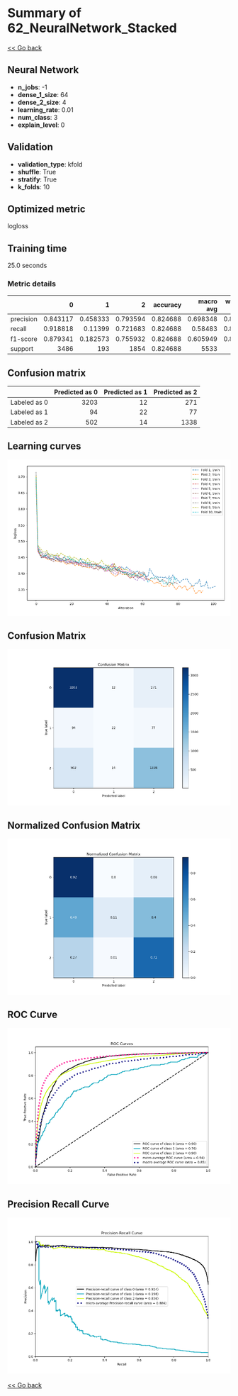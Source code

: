 # Summary of 62_NeuralNetwork_Stacked

[<< Go back](../README.md)


## Neural Network
- **n_jobs**: -1
- **dense_1_size**: 64
- **dense_2_size**: 4
- **learning_rate**: 0.01
- **num_class**: 3
- **explain_level**: 0

## Validation
 - **validation_type**: kfold
 - **shuffle**: True
 - **stratify**: True
 - **k_folds**: 10

## Optimized metric
logloss

## Training time

25.0 seconds

### Metric details
|           |           0 |          1 |           2 |   accuracy |   macro avg |   weighted avg |   logloss |
|:----------|------------:|-----------:|------------:|-----------:|------------:|---------------:|----------:|
| precision |    0.843117 |   0.458333 |    0.793594 |   0.824688 |    0.698348 |       0.813101 |  0.476787 |
| recall    |    0.918818 |   0.11399  |    0.721683 |   0.824688 |    0.58483  |       0.824688 |  0.476787 |
| f1-score  |    0.879341 |   0.182573 |    0.755932 |   0.824688 |    0.605949 |       0.813685 |  0.476787 |
| support   | 3486        | 193        | 1854        |   0.824688 | 5533        |    5533        |  0.476787 |


## Confusion matrix
|              |   Predicted as 0 |   Predicted as 1 |   Predicted as 2 |
|:-------------|-----------------:|-----------------:|-----------------:|
| Labeled as 0 |             3203 |               12 |              271 |
| Labeled as 1 |               94 |               22 |               77 |
| Labeled as 2 |              502 |               14 |             1338 |

## Learning curves
![Learning curves](learning_curves.png)
## Confusion Matrix

![Confusion Matrix](confusion_matrix.png)


## Normalized Confusion Matrix

![Normalized Confusion Matrix](confusion_matrix_normalized.png)


## ROC Curve

![ROC Curve](roc_curve.png)


## Precision Recall Curve

![Precision Recall Curve](precision_recall_curve.png)



[<< Go back](../README.md)
